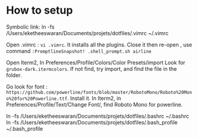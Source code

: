 # How to setup

Symbolic link:
ln -fs /Users/eketheeswaran/Documents/projets/dotfiles/.vimrc ~/.vimrc

Open .vimrc : `vi .vimrc`. It installs all the plugins.
Close it then re-open , use command `:PromptlineSnapshot! .shell_prompt.sh airline`

Open Iterm2, In Preferences/Profile/Colors/Color Presets/import
Look for `grubox-dark.itermcolors`. If not find, try import, and find the file in the folder.

Go look for font : `https://github.com/powerline/fonts/blob/master/RobotoMono/Roboto%20Mono%20for%20Powerline.ttf`. Install it.
In Iterm2, in Preferences/Profile/Text/Change Font/, find Roboto Mono for powerline.

ln -fs /Users/eketheeswaran/Documents/projets/dotfiles/.bashrc ~/.bashrc
ln -fs /Users/eketheeswaran/Documents/projets/dotfiles/.bash_profile ~/.bash_profile
